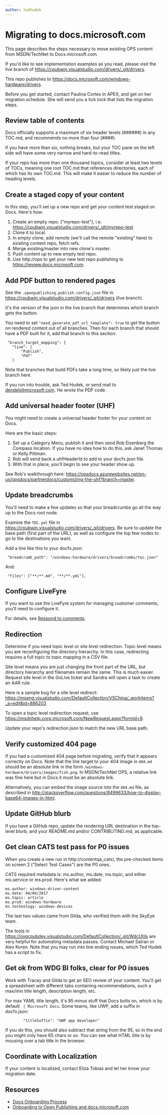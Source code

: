 ```yaml
---
author: tedhudek
---
```


# Migrating to docs.microsoft.com

This page describes the steps necessary to move existing OPS content from MSDN/TechNet to Docs.microsoft.com.

If you'd like to see implementation examples as you read, please visit the live branch of <https://cpubwin.visualstudio.com/drivers/_git/drivers>.

This repo publishes to https://docs.microsoft.com/windows-hardware/drivers.

Before you get started, contact Paulina Cortes in APEX, and get on her migration schedule.  She will send you a tick tock that lists the migration steps.

## Review table of contents

Docs officially supports a maximum of six header levels (######) in any TOC.md, and recommends no more than four (####).

If you have more than six, nothing breaks, but your TOC pane on the left side will have some very narrow and hard-to-read titles.

If your repo has more than one thousand topics, consider at least two levels of TOCs, meaning one root TOC.md that references directories, each of which has its own TOC.md.  This will make it easier to reduce the number of heading levels.

## Create a staged copy of your content

In this step, you'll set up a new repo and get your content test staged on Docs.  Here's how:

1. Create an empty repo. ("myrepo-test"), i.e. https://cpubwin.visualstudio.com/drivers/_git/myrepo-test
2. Clone it to local.
3. In empty clone, add remote (we'll call the remote "existing" here) to existing content repo, fetch refs.
4. Merge existing/master into new clone's master.
5. Push content up to new empty test repo.
6. Use http://ops to get your new test repo publishing to <https://review.docs.microsoft.com>.

## Add PDF button to rendered pages

See the `.openpublishing.publish.config.json` file in <https://cpubwin.visualstudio.com/drivers/_git/drivers> (live branch).

It's the version of the json in the live branch that determines which branch gets the button.

You need to set `"need_generate_pdf_url_template": true` to get the button on rendered content out of all branches.
Then for each branch that should have a PDF built for it, add that branch to this section:

```
 "branch_target_mapping": {
   "live": [
       "Publish",
       "Pdf"
   ]
   ```

Note that branches that build PDFs take a long time, so likely just the live branch here.

If you run into trouble, ask Ted Hudek, or send mail to <dendeli@microsoft.com>.  He wrote the PDF code.

## Add universal header footer (UHF)

You might need to create a universal header footer for your content on Docs.

Here are the basic steps:

1. Set up a Category Menu, publish it and then send Rob Eisenberg the Compass location.  If you have no idea how to do this, ask Janet Thomas or Kelly Pittman.
2. Rob will send back a uhfHeaderId to add to your docfx.json file.
3. With that in place, you’ll begin to see your header show up.

See Rob's walkthrough here: <https://opsdocs.azurewebsites.net/en-us/opsdocs/partnerdocs/customizing-the-uhf?branch=master>.

## Update breadcrumbs

You'll need to make a few updates so that your breadcrumbs go all the way up to the Docs root node.

Examine the `TOC.yml` file in <https://cpubwin.visualstudio.com/drivers/_git/drivers>.  Be sure to update the base path (first part of the URL), as well as configure the top few nodes to go to the destinations you want.

Add a line like this to your docfx.json:

` "breadcrumb_path": "/windows-hardware/drivers/breadcrumbs/toc.json"`

And:

` "files": ["**/**.md", "**/**.yml"],`


## Configure LiveFyre

If you want to use the LiveFyre system for managing customer comments, you'll need to configure it.

For details, see [Respond to comments](../managing-contributions/respond-to-comments.md).

## Redirection

Determine if you need topic level or site level redirection.  Topic level means you are reconfiguring the directory hierarchy.  In this case, redirecting requires a full topic to topic mapping in a CSV file.

Site level means you are just changing the front part of the URL, but directory hierarchy and filenames remain the same.  This is much easier.  Request site level in the GoLive ticket and Sandra will open a task to create an AAR rule.

Here is a sample bug for a site level redirect: https://mseng.visualstudio.com/DefaultCollection/VSChina/_workitems?_a=edit&id=886203

To open a topic level redirection request, use https://msdnhelp.corp.microsoft.com/NewRequest.aspx?formid=9.

Update your repo's redirection json to match the new URL base path.

## Verify customized 404 page

If you had a customized 404 page before migrating, verify that it appears correctly on Docs.  Note that the link target to your 404 image in `404.md` should be an absolute link in the form `/windows-hardware/drivers/images/fish.png`.  In MSDN/TechNet OPS, a relative link was fine here but in Docs it must be an absolute link.

Alternatively, you can embed the image source into the `404.md` file, as described in http://stackoverflow.com/questions/8499633/how-to-display-base64-images-in-html.

## Update GitHub blurb

If you have a GitHub repo, update the rendering URL destination in the top-level blurb, and your README.md and/or CONTRIBUTING.md, as applicable.

## Get clean CATS test pass for P0 issues

When you create a new run in http://contentqa_cats/, the pre-checked items on screen 2 ("Select Test Cases") are the P0 ones.

CATS required metadata is: ms.author, ms.date, ms.topic, and either ms.service or ms.prod.  Here's what we added:

```
ms.author: windows-driver-content
ms.date: 04/04/2017
ms.topic: article
ms.prod: windows-hardware
ms.technology: windows-devices
```

The last two values came from Gilda, who verified them with the SkyEye team.

The tools in https://osgcpubdev.visualstudio.com/DefaultCollection/_git/WdcUtils are very helpful for automating metadata passes.  Contact Michael Satran or Alex Koren.  Note that you may run into line ending issues, which Ted Hudek has a script to fix.

## Get ok from WDG BI folks, clear for P0 issues

Work with Tracey and Gilda to get an SEO review of your content.  You'll get a spreadsheet with different tabs containing recommendations, such a max/min title length, description length, etc.

For max YAML title length, it's 95 minus stuff that Docs bolts on, which is by default ` | Microsoft Docs`.  Some teams, like UWP, add a suffix in docfx.json:

`        "titleSuffix": "UWP app developer"`

If you do this, you should also subtract that string from the 95, so in the end you might only have 65 chars or so.  You can see what HTML title is by mousing over a tab title in the browser.

## Coordinate with Localization

If your content is localized, contact Eliza Tobias and let her know your migration date.

## Resources

- [Docs Onboarding Process](https://review.docs.microsoft.com/en-us/help/onboard/onboarding-process-overview)
- [Onboarding to Open Publishing and docs.microsoft.com](https://opsdocs.azurewebsites.net/en-us/opsdocs/onboarding-steps?branch=master)
